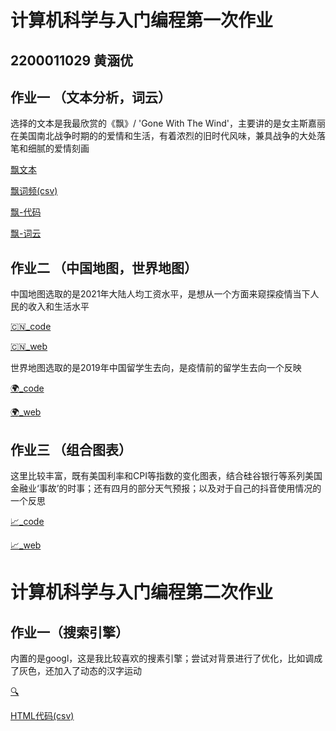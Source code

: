 # 计算机科学与入门编程第一次作业
## 2200011029 黄涵优
## 作业一 （文本分析，词云）
选择的文本是我最欣赏的《飘》/ 'Gone With The Wind'，主要讲的是女主斯嘉丽在美国南北战争时期的的爱情和生活，有着浓烈的旧时代风味，兼具战争的大处落笔和细腻的爱情刻画

[飘文本](https://huanghanyou.github.io/飘.txt)

[飘词频(csv)](https://huanghanyou.github.io/飘-词频.csv)

[飘-代码](https://huanghanyou.github.io/飘.py)

[飘-词云](https://huanghanyou.github.io/飘-词云.html)


## 作业二 （中国地图，世界地图）
中国地图选取的是2021年大陆人均工资水平，是想从一个方面来窥探疫情当下人民的收入和生活水平

[🇨🇳_code](https://huanghanyou.github.io/中国地图.py)

[🇨🇳_web](https://huanghanyou.github.io/中国地图.html)

世界地图选取的是2019年中国留学生去向，是疫情前的留学生去向一个反映

[🌍_code](https://huanghanyou.github.io/世界地图.py)

[🌍_web](https://huanghanyou.github.io/世界地图.html)

## 作业三 （组合图表）

这里比较丰富，既有美国利率和CPI等指数的变化图表，结合硅谷银行等系列美国金融业‘事故’的时事；还有四月的部分天气预报；以及对于自己的抖音使用情况的一个反思

[📈_code](https://huanghanyou.github.io/组合图表.py)

[📈_web](https://huanghanyou.github.io/组合图表.html)

# 计算机科学与入门编程第二次作业
## 作业一（搜索引擎）
内置的是googl，这是我比较喜欢的搜素引擎；尝试对背景进行了优化，比如调成了灰色，还加入了动态的汉字运动

[🔍](https://huanghanyou.github.io/google.html)

[HTML代码(csv)](https://huanghanyou.github.io/google.csv)
